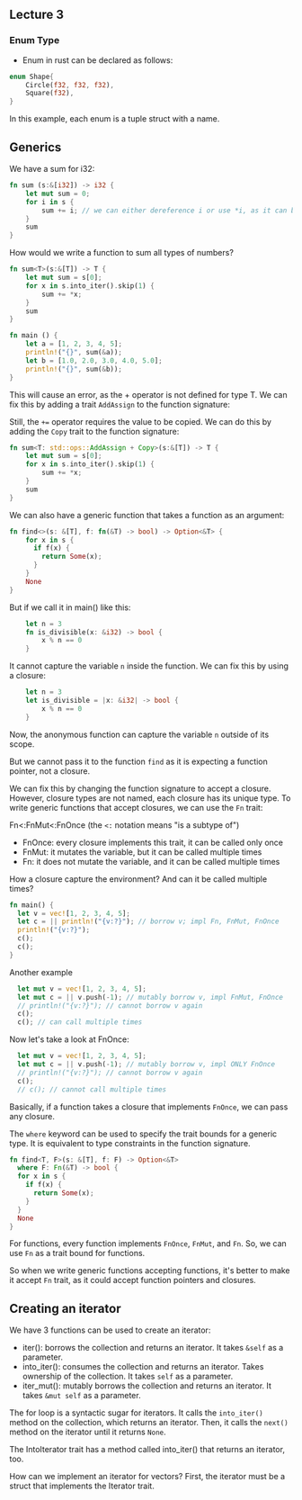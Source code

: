 ## Lecture 3

### Enum Type

- Enum in rust can be declared as follows:

```rust
enum Shape{
    Circle(f32, f32, f32),
    Square(f32),
}
```

In this example, each enum is a tuple struct with a name.

## Generics

We have a sum for i32:

```rust
fn sum (s:&[i32]) -> i32 {
    let mut sum = 0;
    for i in s {
        sum += i; // we can either dereference i or use *i, as it can be dereferenced automatically
    }
    sum
}
```

How would we write a function to sum all types of numbers?

```rust
fn sum<T>(s:&[T]) -> T {
    let mut sum = s[0];
    for x in s.into_iter().skip(1) {
        sum += *x;
    }
    sum
}

fn main () {
    let a = [1, 2, 3, 4, 5];
    println!("{}", sum(&a));
    let b = [1.0, 2.0, 3.0, 4.0, 5.0];
    println!("{}", sum(&b));
}
```

This will cause an error, as the + operator is not defined for type T. We can fix this by adding a trait `AddAssign` to the function signature:

Still, the `+=` operator requires the value to be copied. We can do this by adding the `Copy` trait to the function signature:

```rust
fn sum<T: std::ops::AddAssign + Copy>(s:&[T]) -> T {
    let mut sum = s[0];
    for x in s.into_iter().skip(1) {
        sum += *x;
    }
    sum
}
```

We can also have a generic function that takes a function as an argument:

```rust
fn find<>(s: &[T], f: fn(&T) -> bool) -> Option<&T> {
    for x in s {
      if f(x) {
        return Some(x);
      }
    }
    None
}
```

But if we call it in main() like this:

```rust
    let n = 3
    fn is_divisible(x: &i32) -> bool {
        x % n == 0
    }
```

It cannot capture the variable `n` inside the function. We can fix this by using a closure:

```rust
    let n = 3
    let is_divisible = |x: &i32| -> bool {
        x % n == 0
    }
```

Now, the anonymous function can capture the variable `n` outside of its scope.

But we cannot pass it to the function `find` as it is expecting a function pointer, not a closure.

We can fix this by changing the function signature to accept a closure. However, closure types are not named, each closure has its unique type. To write generic functions that accept closures, we can use the `Fn` trait:

Fn<:FnMut<:FnOnce (the `<:` notation means "is a subtype of")

- FnOnce: every closure implements this trait, it can be called only once
- FnMut: it mutates the variable, but it can be called multiple times
- Fn: it does not mutate the variable, and it can be called multiple times

How a closure capture the environment? And can it be called multiple times?

```rust
fn main() {
  let v = vec![1, 2, 3, 4, 5];
  let c = || println!("{v:?}"); // borrow v; impl Fn, FnMut, FnOnce
  println!("{v:?}");
  c();
  c();
}
```

Another example

```rust
  let mut v = vec![1, 2, 3, 4, 5];
  let mut c = || v.push(-1); // mutably borrow v, impl FnMut, FnOnce
  // println!("{v:?}"); // cannot borrow v again
  c();
  c(); // can call multiple times

```

Now let's take a look at FnOnce:

```rust
  let mut v = vec![1, 2, 3, 4, 5];
  let mut c = || v.push(-1); // mutably borrow v, impl ONLY FnOnce
  // println!("{v:?}"); // cannot borrow v again
  c();
  // c(); // cannot call multiple times
```

Basically, if a function takes a closure that implements `FnOnce`, we can pass any closure.

The `where` keyword can be used to specify the trait bounds for a generic type. It is equivalent to type constraints in the function signature.

```rust
fn find<T, F>(s: &[T], f: F) -> Option<&T>
  where F: Fn(&T) -> bool {
  for x in s {
    if f(x) {
      return Some(x);
    }
  }
  None
}
```

For functions, every function implements `FnOnce`, `FnMut`, and `Fn`. So, we can use `Fn` as a trait bound for functions.

So when we write generic functions accepting functions, it's better to make it accept `Fn` trait, as it could accept function pointers and closures.

## Creating an iterator

We have 3 functions can be used to create an iterator:

- iter(): borrows the collection and returns an iterator. It takes `&self` as a parameter.
- into_iter(): consumes the collection and returns an iterator. Takes ownership of the collection. It takes `self` as a parameter.
- iter_mut(): mutably borrows the collection and returns an iterator. It takes `&mut self` as a parameter.

The for loop is a syntactic sugar for iterators. It calls the `into_iter()` method on the collection, which returns an iterator. Then, it calls the `next()` method on the iterator until it returns `None`.

The IntoIterator trait has a method called into_iter() that returns an iterator, too.

How can we implement an iterator for vectors? First, the iterator must be a struct that implements the Iterator trait.
